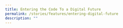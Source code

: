 ```yaml
---
title: Entering the Code To a Digital Future
permalink: /stories/features/entering-digital-future
description: ""
---
```

